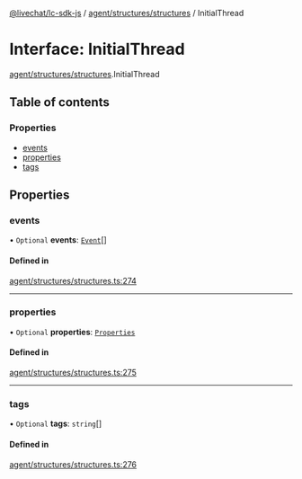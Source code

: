 [@livechat/lc-sdk-js](../README.md) / [agent/structures/structures](../modules/agent_structures_structures.md) / InitialThread

# Interface: InitialThread

[agent/structures/structures](../modules/agent_structures_structures.md).InitialThread

## Table of contents

### Properties

- [events](agent_structures_structures.InitialThread.md#events)
- [properties](agent_structures_structures.InitialThread.md#properties)
- [tags](agent_structures_structures.InitialThread.md#tags)

## Properties

### events

• `Optional` **events**: [`Event`](../modules/agent_structures_events.md#event)[]

#### Defined in

[agent/structures/structures.ts:274](https://github.com/livechat/lc-sdk-js/blob/a63b0a6/src/agent/structures/structures.ts#L274)

___

### properties

• `Optional` **properties**: [`Properties`](agent_structures_structures.Properties.md)

#### Defined in

[agent/structures/structures.ts:275](https://github.com/livechat/lc-sdk-js/blob/a63b0a6/src/agent/structures/structures.ts#L275)

___

### tags

• `Optional` **tags**: `string`[]

#### Defined in

[agent/structures/structures.ts:276](https://github.com/livechat/lc-sdk-js/blob/a63b0a6/src/agent/structures/structures.ts#L276)
